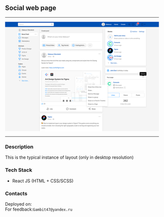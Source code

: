## Social web page

***

![main](src/assets/Desktop.png)

***

### Description

This is the typical instance of layout (only in desktop resolution)

### Tech Stack 

* React JS (HTML + CSS/SCSS)

### Contacts

Deployed on:<br>
For feedback:`Gambit47@yandex.ru`
